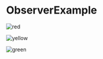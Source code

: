 # ObserverExample

![red](https://user-images.githubusercontent.com/7110339/54120624-42f11100-4409-11e9-9b69-1607d2a0715c.png)

![yellow](https://user-images.githubusercontent.com/7110339/54120625-42f11100-4409-11e9-9437-cbf97d32919d.png)

![green](https://user-images.githubusercontent.com/7110339/54120623-42587a80-4409-11e9-9ad3-c9bad8c5dfbc.png)

